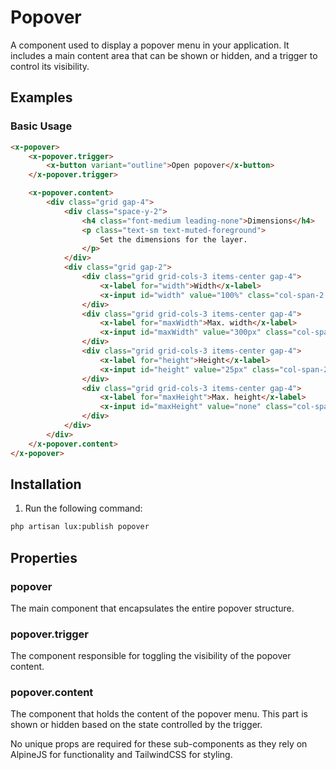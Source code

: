 # Popover
A component used to display a popover menu in your application. It includes a main content area that can be shown or hidden, and a trigger to control its visibility.

## Examples

### Basic Usage
```html
<x-popover>
    <x-popover.trigger>
        <x-button variant="outline">Open popover</x-button>
    </x-popover.trigger>

    <x-popover.content>
        <div class="grid gap-4">
            <div class="space-y-2">
                <h4 class="font-medium leading-none">Dimensions</h4>
                <p class="text-sm text-muted-foreground">
                    Set the dimensions for the layer.
                </p>
            </div>
            <div class="grid gap-2">
                <div class="grid grid-cols-3 items-center gap-4">
                    <x-label for="width">Width</x-label>
                    <x-input id="width" value="100%" class="col-span-2 h-8" />
                </div>
                <div class="grid grid-cols-3 items-center gap-4">
                    <x-label for="maxWidth">Max. width</x-label>
                    <x-input id="maxWidth" value="300px" class="col-span-2 h-8" />
                </div>
                <div class="grid grid-cols-3 items-center gap-4">
                    <x-label for="height">Height</x-label>
                    <x-input id="height" value="25px" class="col-span-2 h-8" />
                </div>
                <div class="grid grid-cols-3 items-center gap-4">
                    <x-label for="maxHeight">Max. height</x-label>
                    <x-input id="maxHeight" value="none" class="col-span-2 h-8" />
                </div>
            </div>
        </div>
    </x-popover.content>
</x-popover>
```

## Installation

1. Run the following command:

```bash
php artisan lux:publish popover
```



## Properties

### popover
The main component that encapsulates the entire popover structure.

### popover.trigger
The component responsible for toggling the visibility of the popover content.

### popover.content
The component that holds the content of the popover menu. This part is shown or hidden based on the state controlled by the trigger.

No unique props are required for these sub-components as they rely on AlpineJS for functionality and TailwindCSS for styling.